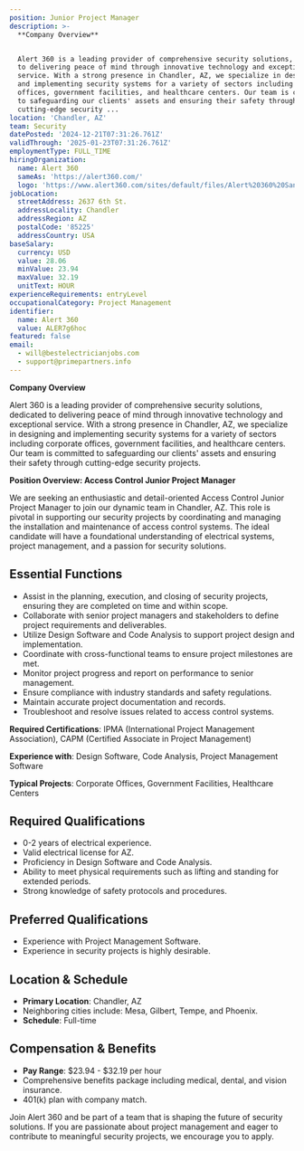 ```yaml
---
position: Junior Project Manager
description: >-
  **Company Overview**


  Alert 360 is a leading provider of comprehensive security solutions, dedicated
  to delivering peace of mind through innovative technology and exceptional
  service. With a strong presence in Chandler, AZ, we specialize in designing
  and implementing security systems for a variety of sectors including corporate
  offices, government facilities, and healthcare centers. Our team is committed
  to safeguarding our clients' assets and ensuring their safety through
  cutting-edge security ...
location: 'Chandler, AZ'
team: Security
datePosted: '2024-12-21T07:31:26.761Z'
validThrough: '2025-01-23T07:31:26.761Z'
employmentType: FULL_TIME
hiringOrganization:
  name: Alert 360
  sameAs: 'https://alert360.com/'
  logo: 'https://www.alert360.com/sites/default/files/Alert%20360%20Santa-01%202.png'
jobLocation:
  streetAddress: 2637 6th St.
  addressLocality: Chandler
  addressRegion: AZ
  postalCode: '85225'
  addressCountry: USA
baseSalary:
  currency: USD
  value: 28.06
  minValue: 23.94
  maxValue: 32.19
  unitText: HOUR
experienceRequirements: entryLevel
occupationalCategory: Project Management
identifier:
  name: Alert 360
  value: ALER7g6hoc
featured: false
email:
  - will@bestelectricianjobs.com
  - support@primepartners.info
---
```




**Company Overview**

Alert 360 is a leading provider of comprehensive security solutions, dedicated to delivering peace of mind through innovative technology and exceptional service. With a strong presence in Chandler, AZ, we specialize in designing and implementing security systems for a variety of sectors including corporate offices, government facilities, and healthcare centers. Our team is committed to safeguarding our clients' assets and ensuring their safety through cutting-edge security projects.

**Position Overview: Access Control Junior Project Manager**

We are seeking an enthusiastic and detail-oriented Access Control Junior Project Manager to join our dynamic team in Chandler, AZ. This role is pivotal in supporting our security projects by coordinating and managing the installation and maintenance of access control systems. The ideal candidate will have a foundational understanding of electrical systems, project management, and a passion for security solutions.

## Essential Functions

- Assist in the planning, execution, and closing of security projects, ensuring they are completed on time and within scope.
- Collaborate with senior project managers and stakeholders to define project requirements and deliverables.
- Utilize Design Software and Code Analysis to support project design and implementation.
- Coordinate with cross-functional teams to ensure project milestones are met.
- Monitor project progress and report on performance to senior management.
- Ensure compliance with industry standards and safety regulations.
- Maintain accurate project documentation and records.
- Troubleshoot and resolve issues related to access control systems.

**Required Certifications**: IPMA (International Project Management Association), CAPM (Certified Associate in Project Management)

**Experience with**: Design Software, Code Analysis, Project Management Software

**Typical Projects**: Corporate Offices, Government Facilities, Healthcare Centers

## Required Qualifications

- 0-2 years of electrical experience.
- Valid electrical license for AZ.
- Proficiency in Design Software and Code Analysis.
- Ability to meet physical requirements such as lifting and standing for extended periods.
- Strong knowledge of safety protocols and procedures.

## Preferred Qualifications

- Experience with Project Management Software.
- Experience in security projects is highly desirable.

## Location & Schedule

- **Primary Location**: Chandler, AZ
- Neighboring cities include: Mesa, Gilbert, Tempe, and Phoenix.
- **Schedule**: Full-time

## Compensation & Benefits

- **Pay Range**: $23.94 - $32.19 per hour
- Comprehensive benefits package including medical, dental, and vision insurance.
- 401(k) plan with company match.

Join Alert 360 and be part of a team that is shaping the future of security solutions. If you are passionate about project management and eager to contribute to meaningful security projects, we encourage you to apply.